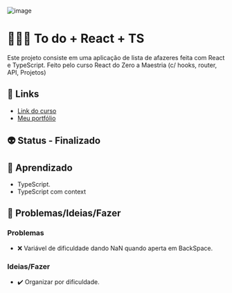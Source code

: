 ![image](https://user-images.githubusercontent.com/88604193/234652631-8f8a0048-336f-42ce-9440-1b233d4e2776.png)
<h1>👩🏽‍💻 To do + React + TS</h1>
<p>Este projeto consiste em uma aplicação de lista de afazeres feita com React e TypeScript. Feito pelo curso React do Zero a Maestria (c/ hooks, router, API, Projetos)</p>
<h2>🎯 Links</h2>
<ul>
  <li>
    <a href="https://www.udemy.com/share/106ezS3@yy2hCdMUGz87RDoySH2BOS60Gpa2vkXQG_MzO4gK9McxYY7vSD-YYgJI9B09QaITqw==/" target="_blank">Link do curso</a>
  </li>
  <li>
    <a href="https://sabrinaalvesbrito.com.br" target="_blank">Meu portfólio</a>
  </li>
</ul>
<h2>👽 Status - Finalizado</h2>
<h2>🧐 Aprendizado</h2>
<ul>
  <li>TypeScript.</li>
  <li>TypeScript com context</li>
</ul>
<h2>👀 Problemas/Ideias/Fazer</h2>
<h3>Problemas</h3>
<ul>
  <li>❌ Variável de dificuldade dando NaN quando aperta em BackSpace.</li>
</ul>
<h3>Ideias/Fazer</h3>
<ul>
  <li>✔️ Organizar por dificuldade.</li>
</ul>
<!-- ❌ ✔️ 🕐 -->
